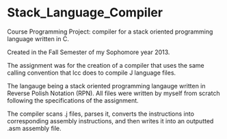 Stack_Language_Compiler
=======================

Course Programming Project:  compiler for a stack oriented programming language written in C.

Created in the Fall Semester of my Sophomore year 2013.

The assignment was for the creation of a compiler that uses the same calling convention that lcc does to compile J language files.

The langauge being a stack oriented programming langauge written in Reverse Polish Notation (RPN).  All files were written by myself from scratch following the specifications of the assignment.

The compiler scans .j files, parses it, converts the instructions into corresponding assembly instructions, and then writes it into an outputted .asm assembly file.
